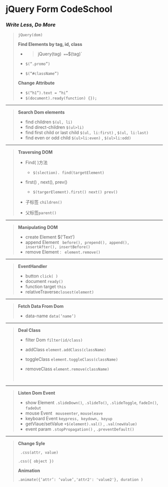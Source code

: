 

# jQuery Form CodeSchool

### ***Write Less, Do More***

> `jQuery(dom)`
> 
> **Find Elements by tag, id, class**
> 
> - > jQuery(tag)`  == `$(tag)`
> 
> 
> - `$(“.promo”)`
> 
> 
> - `$(“#className”)`
> 
> **Change Attribute**
> 
> - `$(“h1”).text = “hi”`
> - `$(document).ready(function) {});`

------

> **Search Dom elements**
> 
> - find children `$(ul, li)`
> - find direct-children `$(ul>li)`
> - find first child or last child `$(ul, li:first)`  , `$(ul, li:last)`
> - find even or odd child `$(ul>li:even)` , `$(ul>li:odd)`

------

> **Traversing DOM**
> 
> - Find( )方法
>   - `$(slection). find(targetElement)`
> 
> 
> - first() , next(), prev()
>   - `$(targerElement).first() next() prev()`
> 
> 
> - 子标签 `children()`
> 
> 
> - 父标签`parent()`

------

> **Manipulating DOM**
> 
> - create Element  $(‘<tag>Text</tag>’)
> - append Element ` before(), prepend(), append(), insertAfter(), insertBefore()`
> - remove Element : ` element.remove()`

------

> **EventHandler**
> 
> - button `click( )`
> - document `ready()`
> - function target `this`
> - relativeTraverse`closest(element)`

------

> **Fetch Data From Dom**
> 
> - data-name `data(’name’)`

------

> **Deal Class**
> 
> - filter Dom `filter(id/class)`
>   
> - addClass `element.addClass(className)`
>   
> - toggleClass `element.toggleClass(className)`
>   
> - removeClass `element.remove(className)`
>   
>   ​

------

> **Listen Dom Event**
> 
> - show Element `.slideDown()`, `.slideTo()`, `.slideToggle`, `fadeIn()`, `fadeOut`
> - mouse Event ` mouseenter`, `mouseleave`
> - keyboard Event `keypress, keydown, keyup`
> - getVlaue/setValue `+$(element).val()`  , `.val(newValue)`
> - event  param  `.stopPropagation()` ,  `.preventDefault()`

------

> **Change Syle**
> 
> ` .css(attr, value)`
> 
> `.css({ object })`	
> 
> __Animation__
> 
> `.animate({‘attr’: ‘value’,'attr2': 'value2'}, duration )`